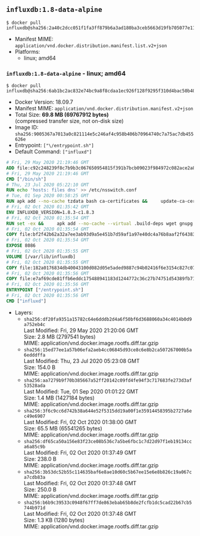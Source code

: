 ## `influxdb:1.8-data-alpine`

```console
$ docker pull influxdb@sha256:2a40c2dcc051f1fa3ff879b6a3ad180ba3ceb5663d19fb705077e110a3157c3b
```

-	Manifest MIME: `application/vnd.docker.distribution.manifest.list.v2+json`
-	Platforms:
	-	linux; amd64

### `influxdb:1.8-data-alpine` - linux; amd64

```console
$ docker pull influxdb@sha256:6ab1bc2ac832e74bc9a8f8cdaa1ec926f128f9295f310d4bac50b4040fa41faf
```

-	Docker Version: 18.09.7
-	Manifest MIME: `application/vnd.docker.distribution.manifest.v2+json`
-	Total Size: **69.8 MB (69767912 bytes)**  
	(compressed transfer size, not on-disk size)
-	Image ID: `sha256:9005367a7013a0c821114e5c246af4c958b406b70964740c7a75ac7db455626e`
-	Entrypoint: `["\/entrypoint.sh"]`
-	Default Command: `["influxd"]`

```dockerfile
# Fri, 29 May 2020 21:19:46 GMT
ADD file:c92c248239f8c7b9b3c067650954815f391b7bcb09023f984972c082ace2a8d0 in / 
# Fri, 29 May 2020 21:19:46 GMT
CMD ["/bin/sh"]
# Thu, 23 Jul 2020 05:22:10 GMT
RUN echo 'hosts: files dns' >> /etc/nsswitch.conf
# Tue, 01 Sep 2020 00:58:25 GMT
RUN apk add --no-cache tzdata bash ca-certificates &&     update-ca-certificates
# Fri, 02 Oct 2020 01:35:42 GMT
ENV INFLUXDB_VERSION=1.8.3-c1.8.3
# Fri, 02 Oct 2020 01:35:54 GMT
RUN set -ex &&     apk add --no-cache --virtual .build-deps wget gnupg tar &&     for key in         05CE15085FC09D18E99EFB22684A14CF2582E0C5 ;     do         gpg --keyserver ha.pool.sks-keyservers.net --recv-keys "$key" ||         gpg --keyserver pgp.mit.edu --recv-keys "$key" ||         gpg --keyserver keyserver.pgp.com --recv-keys "$key" ;     done &&     wget --no-verbose https://dl.influxdata.com/enterprise/releases/influxdb-data-${INFLUXDB_VERSION}-static_linux_amd64.tar.gz.asc &&     wget --no-verbose https://dl.influxdata.com/enterprise/releases/influxdb-data-${INFLUXDB_VERSION}-static_linux_amd64.tar.gz &&     gpg --batch --verify influxdb-data-${INFLUXDB_VERSION}-static_linux_amd64.tar.gz.asc influxdb-data-${INFLUXDB_VERSION}-static_linux_amd64.tar.gz &&     mkdir -p /usr/src &&     tar -C /usr/src -xzf influxdb-data-${INFLUXDB_VERSION}-static_linux_amd64.tar.gz &&     rm -f /usr/src/influxdb-*/influxdb.conf &&     chmod +x /usr/src/influxdb-*/* &&     cp -a /usr/src/influxdb-*/* /usr/bin/ &&     rm -rf *.tar.gz* /usr/src /root/.gnupg &&     apk del .build-deps
# Fri, 02 Oct 2020 01:35:54 GMT
COPY file:bf2f42b62a32a7ee3ab93d9a5e451b7d59af1a97e40dc4a76b8aaf2f64383d7a in /etc/influxdb/influxdb.conf 
# Fri, 02 Oct 2020 01:35:54 GMT
EXPOSE 8086
# Fri, 02 Oct 2020 01:35:55 GMT
VOLUME [/var/lib/influxdb]
# Fri, 02 Oct 2020 01:35:55 GMT
COPY file:182a0176834db40043100d082d05e5aded9887c94b02416f6e3154c827c07360 in /entrypoint.sh 
# Fri, 02 Oct 2020 01:35:56 GMT
COPY file:e7af69cde81ffb6eddc175488941183d1244772c36c27b74751d54389fb71701 in /init-influxdb.sh 
# Fri, 02 Oct 2020 01:35:56 GMT
ENTRYPOINT ["/entrypoint.sh"]
# Fri, 02 Oct 2020 01:35:56 GMT
CMD ["influxd"]
```

-	Layers:
	-	`sha256:df20fa9351a15782c64e6dddb2d4a6f50bf6d3688060a34c4014b0d9a752eb4c`  
		Last Modified: Fri, 29 May 2020 21:20:06 GMT  
		Size: 2.8 MB (2797541 bytes)  
		MIME: application/vnd.docker.image.rootfs.diff.tar.gzip
	-	`sha256:15ed77ee1a57b06efa2aeb4cc06845d93ce8c6e8b2ca507267000b5a6edddffa`  
		Last Modified: Thu, 23 Jul 2020 05:23:08 GMT  
		Size: 154.0 B  
		MIME: application/vnd.docker.image.rootfs.diff.tar.gzip
	-	`sha256:aa7279b9f70b385667a52ff20142c09fd4fe94f3c717683fe273d3af53528ada`  
		Last Modified: Tue, 01 Sep 2020 01:01:22 GMT  
		Size: 1.4 MB (1427184 bytes)  
		MIME: application/vnd.docker.image.rootfs.diff.tar.gzip
	-	`sha256:3f6c9cc6d742b38a644e52f5315dd19a00f1e35914458395b2727a6ec49e6907`  
		Last Modified: Fri, 02 Oct 2020 01:38:00 GMT  
		Size: 65.5 MB (65541265 bytes)  
		MIME: application/vnd.docker.image.rootfs.diff.tar.gzip
	-	`sha256:df65ca50a156e83f23ce08b536c7a5be6fbc1c7d22d97f1eb19134cca6a85c9b`  
		Last Modified: Fri, 02 Oct 2020 01:37:49 GMT  
		Size: 238.0 B  
		MIME: application/vnd.docker.image.rootfs.diff.tar.gzip
	-	`sha256:3b53dc52b55c114635baf6e8ae10d60c5b67ee15e6e8b826c19a067ca7cdb83a`  
		Last Modified: Fri, 02 Oct 2020 01:37:48 GMT  
		Size: 250.0 B  
		MIME: application/vnd.docker.image.rootfs.diff.tar.gzip
	-	`sha256:b6b9c39533c0948f67ff7de863ebab65b8de2fcfb1dc5cad22b67cb5744b971d`  
		Last Modified: Fri, 02 Oct 2020 01:37:48 GMT  
		Size: 1.3 KB (1280 bytes)  
		MIME: application/vnd.docker.image.rootfs.diff.tar.gzip
